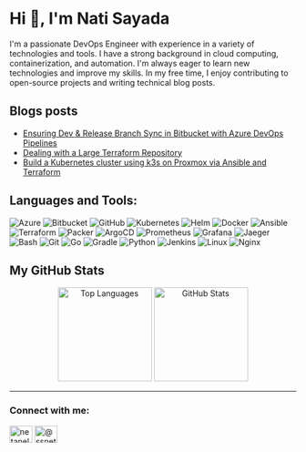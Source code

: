 # Hi 👋, I'm Nati Sayada

I'm a passionate DevOps Engineer with experience in a variety of technologies and tools. I have a strong background in cloud computing, containerization, and automation. I'm always eager to learn new technologies and improve my skills. In my free time, I enjoy contributing to open-source projects and writing technical blog posts.


## Blogs posts
<!-- BLOG-POST-LIST:START -->
- [Ensuring Dev &amp; Release Branch Sync in Bitbucket with Azure DevOps Pipelines](https://medium.com/@ssnetanel/ensuring-dev-release-branch-sync-in-bitbucket-with-azure-devops-pipelines-e79efbe2a742?source=rss-7532a577ab2c------2)
- [Dealing with a Large Terraform Repository](https://medium.com/@ssnetanel/dealing-with-a-large-terraform-repository-953f44c8f631?source=rss-7532a577ab2c------2)
- [Build a Kubernetes cluster using k3s on Proxmox via Ansible and Terraform](https://medium.com/@ssnetanel/build-a-kubernetes-cluster-using-k3s-on-proxmox-via-ansible-and-terraform-c97c7974d4a5?source=rss-7532a577ab2c------2)
<!-- BLOG-POST-LIST:END -->

## Languages and Tools:
![Azure](https://www.vectorlogo.zone/logos/microsoft_azure/microsoft_azure-icon.svg)
![Bitbucket](https://www.vectorlogo.zone/logos/bitbucket/bitbucket-icon.svg)
![GitHub](https://www.vectorlogo.zone/logos/github/github-icon.svg)
![Kubernetes](https://www.vectorlogo.zone/logos/kubernetes/kubernetes-icon.svg)
![Helm](https://www.vectorlogo.zone/logos/helmsh/helmsh-icon.svg)
![Docker](https://www.vectorlogo.zone/logos/docker/docker-icon.svg)
![Ansible](https://www.vectorlogo.zone/logos/ansible/ansible-icon.svg)
![Terraform](https://www.vectorlogo.zone/logos/terraformio/terraformio-icon.svg)
![Packer](https://www.vectorlogo.zone/logos/packerio/packerio-icon.svg)
![ArgoCD](https://www.vectorlogo.zone/logos/argoprojio/argoprojio-icon.svg)
![Prometheus](https://www.vectorlogo.zone/logos/prometheusio/prometheusio-icon.svg)
![Grafana](https://www.vectorlogo.zone/logos/grafana/grafana-icon.svg)
![Jaeger](https://www.vectorlogo.zone/logos/jaegertracingio/jaegertracingio-icon.svg)
![Bash](https://www.vectorlogo.zone/logos/gnu_bash/gnu_bash-icon.svg)
![Git](https://www.vectorlogo.zone/logos/git-scm/git-scm-icon.svg)
![Go](https://www.vectorlogo.zone/logos/golang/golang-icon.svg)
![Gradle](https://www.vectorlogo.zone/logos/gradle/gradle-icon.svg)
![Python](https://www.vectorlogo.zone/logos/python/python-icon.svg)
![Jenkins](https://www.vectorlogo.zone/logos/jenkins/jenkins-icon.svg)
![Linux](https://www.vectorlogo.zone/logos/linux/linux-icon.svg)
![Nginx](https://www.vectorlogo.zone/logos/nginx/nginx-icon.svg)

## My GitHub Stats

<p align="center">
  <img src="https://github-readme-stats.vercel.app/api/top-langs?username=natisayada&show_icons=true&locale=en&layout=compact&theme=dark" alt="Top Languages" height="165">
  <img src="https://github-readme-stats.vercel.app/api?username=natisayada&show_icons=true&locale=en&theme=dark" alt="GitHub Stats" height="165">
</p>

---

<h3 align="left">Connect with me:</h3>
<p align="left">
<a href="https://linkedin.com/in/netanelsayada" target="blank"><img align="center" src="https://raw.githubusercontent.com/rahuldkjain/github-profile-readme-generator/master/src/images/icons/Social/linked-in-alt.svg" alt="netanelsayada" height="30" width="40" /></a>
<a href="https://medium.com/@ssnetanel" target="blank"><img align="center" src="https://raw.githubusercontent.com/rahuldkjain/github-profile-readme-generator/master/src/images/icons/Social/medium.svg" alt="@ssnetanel" height="30" width="40" /></a>
</p>
